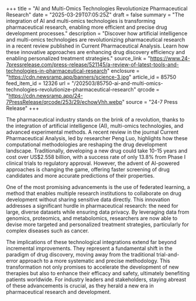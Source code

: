 +++
title = "AI and Multi-Omics Technologies Revolutionize Pharmaceutical Research"
date = "2025-03-29T07:05:25Z"
draft = false
summary = "The integration of AI and multi-omics technologies is transforming pharmaceutical research, enabling more efficient and precise drug development processes."
description = "Discover how artificial intelligence and multi-omics technologies are revolutionizing pharmaceutical research in a recent review published in Current Pharmaceutical Analysis. Learn how these innovative approaches are enhancing drug discovery efficiency and enabling personalized treatment strategies."
source_link = "https://www.24-7pressrelease.com/press-release/521145/a-review-of-latest-tools-and-technologies-in-pharmaceutical-research"
enclosure = "https://cdn.newsramp.app/banners/science-3.jpg"
article_id = 85750
feed_item_id = 12326
url = "/202503/85750-ai-and-multi-omics-technologies-revolutionize-pharmaceutical-research"
qrcode = "https://cdn.newsramp.app/24-7PressRelease/qrcode/253/29/echowVhh.webp"
source = "24-7 Press Release"
+++

<p>The pharmaceutical industry stands on the brink of a revolution, thanks to the integration of artificial intelligence (AI), multi-omics technologies, and advanced experimental methods. A recent review in the journal Current Pharmaceutical Analysis, led by researcher Peng Luo, highlights how these computational methodologies are reshaping the drug development landscape. Traditionally, developing a new drug could take 10-15 years and cost over US$2.558 billion, with a success rate of only 13.8% from Phase I clinical trials to regulatory approval. However, the advent of AI-powered approaches is changing the game, offering faster screening of drug candidates and more accurate predictions of their properties.</p><p>One of the most promising advancements is the use of federated learning, a method that enables multiple research institutions to collaborate on drug development without sharing sensitive data directly. This innovation addresses a significant hurdle in pharmaceutical research: the need for large, diverse datasets while ensuring data privacy. By leveraging data from genomics, proteomics, and metabolomics, researchers are now able to devise more targeted and personalized treatment strategies, particularly for complex diseases such as cancer.</p><p>The implications of these technological integrations extend far beyond incremental improvements. They represent a fundamental shift in the paradigm of drug discovery, moving away from the traditional trial-and-error approach to a more systematic and precise methodology. This transformation not only promises to accelerate the development of new therapies but also to enhance their efficacy and safety, ultimately benefiting patients worldwide. For industry leaders and stakeholders, staying abreast of these advancements is crucial, as they herald a new era in pharmaceutical research and development.</p>